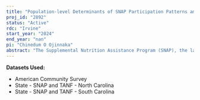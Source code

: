 ```yaml
---
title: "Population-level Determinants of SNAP Participation Patterns among Residents of North and South Carolina"
proj_id: "2892"
status: "Active"
rdc: "Irvine"
start_year: "2024"
end_year: "nan"
pi: "Chinedum O Ojinnaka"
abstract: "The Supplemental Nutrition Assistance Program (SNAP), the largest safety-net program that targets food insecurity in the United States, reduces food insecurity and poverty and improves health outcomes among participants. The importance of SNAP is highlighted by the Families First Coronavirus Response Act (FFCRA) which was enacted at the onset of the COVID-19. This project uses the 2014-2021 North Carolina and South Carolina data to analyze the relationship between stable SNAP participation and population-level factors (food deserts, rural/urban residence, residential segregation). We will determine: 1) trends in SNAP participation patterns (2014-2021); 2) the relationship between population-level factors and measures of stable SNAP participation before the COVID-19 pandemic; 3) the association between population-level factors and stable SNAP participation during the pandemic. For each aim, we will also determine any difference between White and Black clients. Stable SNAP participation will be measured over a 12-month period and will include: 1) number of months on SNAP; 2) churning-exit and re-entry into SNAP within four months (yes, no) and 3) participation pattern (continuous vs discontinued/intermittent)."
---
```


**Datasets Used:**

  - American Community Survey 
  - State - SNAP and TANF - North Carolina 
  - State - SNAP and TANF - South Carolina 

